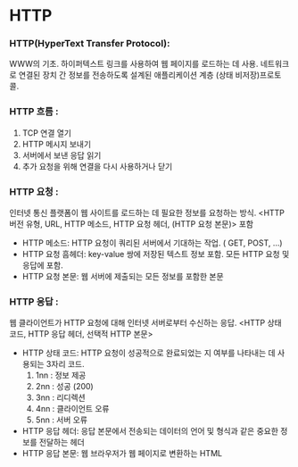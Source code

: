 # HTTP

### HTTP(HyperText Transfer Protocol):

WWW의 기초. 하이퍼텍스트 링크를 사용하여 웹 페이지를 로드하는 데 사용. 네트워크로 연결된 장치 간 정보를 전송하도록 설계된 애플리케이션 계층 (상태 비저장)프로토콜.

### HTTP 흐름 :

1. TCP 연결 열기
2. HTTP 메시지 보내기
3. 서버에서 보낸 응답 읽기
4. 추가 요청을 위해 연결을 다시 사용하거나 닫기

### HTTP 요청 :

인터넷 통신 플랫폼이 웹 사이트를 로드하는 데 필요한 정보를 요청하는 방식. <HTTP 버전 유형, URL, HTTP 메소드, HTTP 요청 헤더, (HTTP 요청 본문)> 포함

- HTTP 메소드: HTTP 요청이 쿼리된 서버에서 기대하는 작업. ( GET, POST, …)
- HTTP 요청 흠헤더: key-value 쌍에 저장된 텍스트 정보 포함. 모든 HTTP 요청 및 응답에 포함.
- HTTP 요청 본문: 웹 서버에 제출되는 모든 정보를 포함한 본문

### HTTP 응답 :

웹 클라이언트가 HTTP 요청에 대해 인터넷 서버로부터 수신하는 응답. <HTTP 상태 코드, HTTP 응답 헤더, 선택적 HTTP 본문>

- HTTP 상태 코드: HTTP 요청이 성공적으로 완료되었는 지 여부를 나타내는 데 사용되는 3자리 코드.
    1. 1nn : 정보 제공
    2. 2nn : 성공 (200)
    3. 3nn : 리디렉션
    4. 4nn : 클라이언트 오류
    5. 5nn  : 서버 오류
- HTTP 응답 헤더: 응답 본문에서 전송되는 데이터의 언어 및 형식과 같은 중요한 정보를 전달하는 헤더
- HTTP 응답 본문: 웹 브라우저가 웹 페이지로 변환하는 HTML